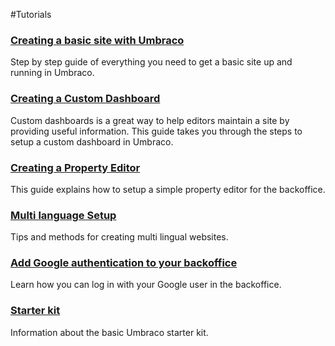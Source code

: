 #Tutorials

### [Creating a basic site with Umbraco](Creating-Basic-Site/index.md)

Step by step guide of everything you need to get a basic site up and running in Umbraco.

### [Creating a Custom Dashboard](Creating-a-Custom-Dashboard)

Custom dashboards is a great way to help editors maintain a site by providing useful information. This guide takes you through the steps to setup a  custom dashboard in Umbraco.

### [Creating a Property Editor](Creating-a-Property-Editor/)

This guide explains how to setup a simple property editor for the backoffice.

### [Multi language Setup](Multilanguage-Setup/index.md)

Tips and methods for creating multi lingual websites.

### [Add Google authentication to your backoffice](Add-Google-Authentication/index.md)

Learn how you can log in with your Google user in the backoffice.

### [Starter kit](Starter-kit/index.md)

Information about the basic Umbraco starter kit.

